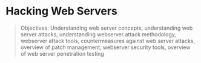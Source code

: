 # Hacking Web Servers

> Objectives: Understanding web server concepts, understanding web server attacks, understanding webserver attack methodology, webserver attack tools, countermeasures against web server attacks, overview of patch management, webserver security tools, overview of web server penetration testing



